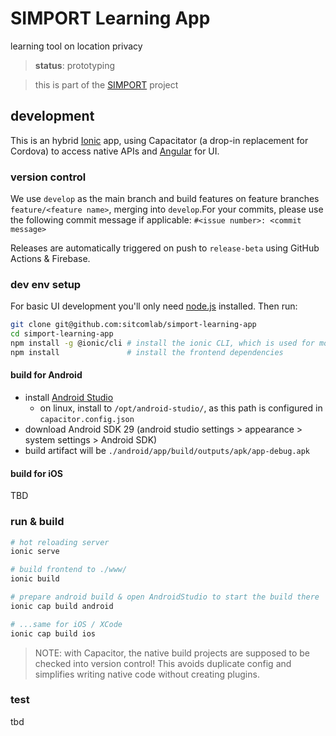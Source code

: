 # SIMPORT Learning App

learning tool on location privacy

> **status**: prototyping

> this is part of the [SIMPORT][simport] project

## development

This is an hybrid [Ionic][ionic] app, using Capacitator (a drop-in replacement
for Cordova) to access native APIs and [Angular][angular] for UI.

### version control

We use `develop` as the main branch and build features on feature branches `feature/<feature name>`, merging into `develop`.For your commits, please use the following commit message if applicable: `#<issue number>: <commit message>`

Releases are automatically triggered on push to `release-beta` using GitHub Actions & Firebase.

### dev env setup

For basic UI development you'll only need [node.js][node] installed.
Then run:

```sh
git clone git@github.com:sitcomlab/simport-learning-app
cd simport-learning-app
npm install -g @ionic/cli # install the ionic CLI, which is used for most management tasks
npm install               # install the frontend dependencies
```

#### build for Android

- install [Android Studio][android]
  - on linux, install to `/opt/android-studio/`, as this path is configured in `capacitor.config.json`
- download Android SDK 29 (android studio settings > appearance > system settings > Android SDK)
- build artifact will be `./android/app/build/outputs/apk/app-debug.apk`

#### build for iOS

TBD

### run & build

```sh
# hot reloading server
ionic serve

# build frontend to ./www/
ionic build

# prepare android build & open AndroidStudio to start the build there
ionic cap build android

# ...same for iOS / XCode
ionic cap build ios
```

> NOTE: with Capacitor, the native build projects are supposed to be checked into version control!
> This avoids duplicate config and simplifies writing native code without creating plugins.

### test

tbd

[simport]: https://simport.net/
[android]: https://developer.android.com/studio/install
[ionic]: https://ionicframework.com/
[angular]: https://angular.io/
[node]: https://nodejs.org/
